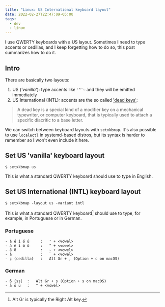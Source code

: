 ```yaml
---
title: "Linux: US International keyboard layout"
date: 2022-02-27T22:47:09-05:00
tags:
  - dev
  - linux
---
```


I use QWERTY keyboards with a US layout. Sometimes I need to type accents or
cedillas, and I keep forgetting how to do so, this post summarizes how to do it.

<!--more-->

## Intro

There are basically two layouts:

1. US (_'vanilla'_): type accents like ``'^`~`` and they will be emitted immediately
2. US International (INTL): accents are the so called ['dead keys'](https://en.wikipedia.org/wiki/Dead_key):

> A dead key is a special kind of a modifier key on a mechanical typewriter, or
> computer keyboard, that is typically used to attach a specific diacritic to a
> base letter.

We can switch between keyboard layouts with `setxkbmap`. It's also possible to
use `localectl` in systemd-based distros, but its syntax is harder to remember
so I won't even include it here.

## Set US 'vanilla' keyboard layout

```shell
$ setxkbmap us
```

This is what a standard QWERTY keyboard should use to type in English.

## Set US International (INTL) keyboard layout

```shell
$ setxkbmap -layout us -variant intl
```

This is what a standard QWERTY keyboard[^1] should use to type, for example, in Portuguese or in German.

### Portuguese

```text
- á é í ó ú     :   ' + <vowel>
- â ê î ô û     :   ^ + <vowel>
- ã õ           :   ~ + <vowel>
- à             :   ` + <vowel>
- ç (cedilla)   :   Alt Gr + , (Option + c on macOS)
```

### German

```text
- ß (ss)  :   Alt Gr + s (Option + s on macOS)
- ä ö ü   :   " + <vowel>
```

[^1]: Alt Gr is typically the Right Alt key.
